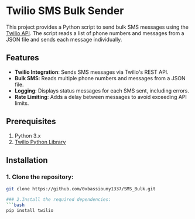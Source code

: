 # Twilio SMS Bulk Sender

This project provides a Python script to send bulk SMS messages using the [Twilio API](https://www.twilio.com/docs/sms). The script reads a list of phone numbers and messages from a JSON file and sends each message individually.

## Features

- **Twilio Integration**: Sends SMS messages via Twilio's REST API.
- **Bulk SMS**: Reads multiple phone numbers and messages from a JSON file.
- **Logging**: Displays status messages for each SMS sent, including errors.
- **Rate Limiting**: Adds a delay between messages to avoid exceeding API limits.

## Prerequisites

1. Python 3.x
2. [Twilio Python Library](https://www.twilio.com/docs/libraries/python)

## Installation

### 1. Clone the repository:
   ```bash
   git clone https://github.com/0xbassiouny1337/SMS_Bulk.git

### 2.Install the required dependencies:
```bash
pip install twilio   
